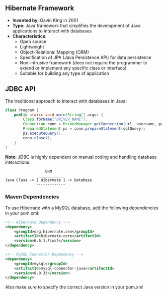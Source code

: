 ## Hibernate Framework

- **Invented by**: Gavin King in 2001
- **Type**: Java framework that simplifies the development of Java applications to interact with databases
- **Characteristics**:
  - Open source
  - Lightweight
  - Object-Relational Mapping (ORM)
  - Specification of JPA (Java Persistence API) for data persistence
  - Non-intrusive framework (does not require the programmer to extend or implement any specific class or interface)
  - Suitable for building any type of application

## JDBC API

The traditional approach to interact with databases in Java:

```java
class Program {
    public static void main(String[] args) {
        Class.forName("DRIVER_NAME");
        Connection conn = DriverManager.getConnection(url, username, password);
        PreparedStatement ps = conn.prepareStatement(sqlQuery);
        ps.executeQuery();
        conn.close();
    }
}
```
**Note**: JDBC is highly dependent on manual coding and handling database interactions.

                      ORM
                   ___________
    Java Class -> | Hibernate | -> Database
                  -------------

### Maven Dependencies

To use Hibernate with a MySQL database, add the following dependencies in your pom.xml:

```xml
<!-- Hibernate Dependency -->
<dependency>
    <groupId>org.hibernate.orm</groupId>
    <artifactId>hibernate-core</artifactId>
    <version>6.6.1.Final</version>
</dependency>

<!-- MySQL Connector Dependency -->
<dependency>
    <groupId>mysql</groupId>
    <artifactId>mysql-connector-java</artifactId>
    <version>8.0.33</version>
</dependency>
```

Also make sure to specify the correct Java version in your pom.xml